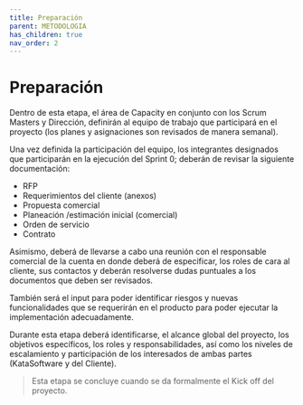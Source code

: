 ```yaml
---
title: Preparación
parent: METODOLOGIA
has_children: true
nav_order: 2
---
```


# Preparación

Dentro de esta etapa, el área de Capacity en conjunto con los Scrum Masters y Dirección, definirán al equipo de trabajo que participará en el proyecto (los planes y asignaciones son revisados de manera semanal).

Una vez definida la participación del equipo, los integrantes designados que participarán en la ejecución del Sprint 0; deberán de revisar la siguiente documentación:

* RFP
* Requerimientos del cliente (anexos)
* Propuesta comercial
* Planeación /estimación inicial (comercial)
* Orden de servicio
* Contrato

Asimismo, deberá de llevarse a cabo una reunión con el responsable comercial de la cuenta en donde deberá de especificar, los roles de cara al cliente, sus contactos y deberán resolverse dudas puntuales a los documentos que deben ser revisados. 

También será el input para poder identificar riesgos y nuevas funcionalidades que se requerirán en el producto para poder ejecutar la implementación adecuadamente.

Durante esta etapa deberá identificarse, el alcance global del proyecto, los objetivos específicos, los roles y responsabilidades, así como los niveles de escalamiento y participación de los interesados de ambas partes (KataSoftware y del Cliente).

> Esta etapa se concluye cuando se da formalmente el Kick off del proyecto.